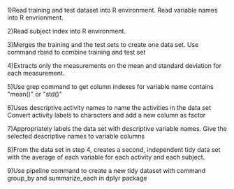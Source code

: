 1)Read training and test dataset into R environment. Read variable names into R envrionment.

2)Read subject index into R environment.

3)Merges the training and the test sets to create one data set. Use command rbind to combine training and test set

4)Extracts only the measurements on the mean and standard deviation for each measurement. 

5)Use grep command to get column indexes for variable name contains "mean()" or "std()"

6)Uses descriptive activity names to name the activities in the data set Convert activity labels to characters and add a new column as factor

7)Appropriately labels the data set with descriptive variable names. Give the selected descriptive names to variable columns

8)From the data set in step 4, creates a second, independent tidy data set with the average of each variable for each activity and each subject. 

9)Use pipeline command to create a new tidy dataset with command group_by and summarize_each in dplyr package

